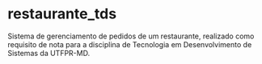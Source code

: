 # restaurante_tds
Sistema de gerenciamento de pedidos de um restaurante, realizado como requisito de nota para a disciplina de Tecnologia em Desenvolvimento de Sistemas da UTFPR-MD.
